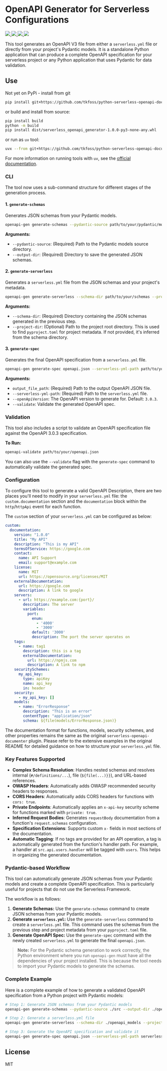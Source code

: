 # OpenAPI Generator for Serverless Configurations

<p>
  <a href="https://www.python.org">
    <img src="https://img.shields.io/badge/python-3.11+-blue.svg">
  </a>
  <a href="https://github.com/tkfoss/python-serverless-openapi-documentation/blob/main/LICENSE">
    <img src="https://img.shields.io/badge/License-MIT-yellow.svg">
  </a>
  <a href="https://github.com/tkfoss/python-serverless-openapi-documentation/actions/workflows/python-ci.yml">
    <img src="https://img.shields.io/github/actions/workflow/status/tkfoss/python-serverless-openapi-documentation/python-ci.yml">
  </a>
  <a href="https://github.com/tkfoss/python-serverless-openapi-documentation/actions/workflows/python-ci.yml">
    <img src="https://img.shields.io/github/actions/workflow/status/tkfoss/python-serverless-openapi-documentation/dependabot%2Fdependabot-updates?label=dependabot">
  </a>
</p>

This tool generates an OpenAPI V3 file from either a `serverless.yml` file or directly from your project's Pydantic models. It is a standalone Python application that can produce a complete OpenAPI specification for your serverless project or any Python application that uses Pydantic for data validation.

## Use

Not yet on PyPi - install from git 

```bash
pip install git+https://github.com/tkfoss/python-serverless-openapi-documentation.git
```

or build and install from source:

```bash
pip install build
python -m build
pip install dist/serverless_openapi_generator-1.0.0-py3-none-any.whl
```

or run as `uv` tool:

```bash
uvx --from git+https://github.com/tkfoss/python-serverless-openapi-documentation.git openapi-gen generate-spec openapi.json --serverless-yml-path path/to/your/serverless.yml
```

For more information on running tools with `uv`, see the [official documentation](https://docs.astral.sh/uv/guides/tools/#running-tools).

### CLI

The tool now uses a sub-command structure for different stages of the generation process.

#### 1. `generate-schemas`

Generates JSON schemas from your Pydantic models.

```bash
openapi-gen generate-schemas --pydantic-source path/to/your/pydantic/models --output-dir path/to/your/schemas
```

**Arguments:**
*   `--pydantic-source`: (Required) Path to the Pydantic models source directory.
*   `--output-dir`: (Required) Directory to save the generated JSON schemas.

#### 2. `generate-serverless`

Generates a `serverless.yml` file from the JSON schemas and your project's metadata.

```bash
openapi-gen generate-serverless --schema-dir path/to/your/schemas --project-dir path/to/your/project
```

**Arguments:**
*   `--schema-dir`: (Required) Directory containing the JSON schemas generated in the previous step.
*   `--project-dir`: (Optional) Path to the project root directory. This is used to find `pyproject.toml` for project metadata. If not provided, it's inferred from the schema directory.

#### 3. `generate-spec`

Generates the final OpenAPI specification from a `serverless.yml` file.

```bash
openapi-gen generate-spec openapi.json --serverless-yml-path path/to/your/serverless.yml
```

**Arguments:**
*   `output_file_path`: (Required) Path to the output OpenAPI JSON file.
*   `--serverless-yml-path`: (Required) Path to the `serverless.yml` file.
*   `--openApiVersion`: The OpenAPI version to generate for. Default: `3.0.3`.
*   `--validate`: Validate the generated OpenAPI spec.

### Validation

This tool also includes a script to validate an OpenAPI specification file against the OpenAPI 3.0.3 specification.

**To Run:**
```bash
openapi-validate path/to/your/openapi.json
```

You can also use the `--validate` flag with the `generate-spec` command to automatically validate the generated spec.

### Configuration

To configure this tool to generate a valid OpenAPI Description, there are two places you'll need to modify in your `serverless.yml` file: the `custom.documentation` section and the `documentation` block within the `http`/`httpApi` event for each function.

The `custom` section of your `serverless.yml` can be configured as below:

```yml
custom:
  documentation:
    version: "1.0.0"
    title: "My API"
    description: "This is my API"
    termsOfService: https://google.com
    contact:
      name: API Support
      email: support@example.com
    license:
      name: MIT
      url: https://opensource.org/licenses/MIT
    externalDocumentation:
      url: https://google.com
      description: A link to google
    servers:
      - url: https://example.com:{port}/
        description: The server
        variables:
          port:
            enum:
              - '4000'
              - '3000'
            default: '3000'
            description: The port the server operates on
    tags:
      - name: tag1
        description: this is a tag
        externalDocumentation:
          url: https://npmjs.com
          description: A link to npm
    securitySchemes:
      my_api_key:
        type: apiKey
        name: api_key
        in: header
    security:
      - my_api_key: []
    models:
      - name: "ErrorResponse"
        description: "This is an error"
        contentType: "application/json"
        schema: ${file(models/ErrorResponse.json)}
```

The documentation format for functions, models, security schemes, and other properties remains the same as the original `serverless-openapi-documenter` plugin. Please refer to the extensive examples in the original README for detailed guidance on how to structure your `serverless.yml` file.

### Key Features Supported

*   **Complex Schema Resolution**: Handles nested schemas and resolves internal (`#/definitions/...`), file (`${file(...)}}`), and URL-based references.
*   **OWASP Headers**: Automatically adds OWASP recommended security headers to responses.
*   **CORS Headers**: Automatically adds CORS headers for functions with `cors: true`.
*   **Private Endpoints**: Automatically applies an `x-api-key` security scheme for functions marked with `private: true`.
*   **Inferred Request Bodies**: Generates `requestBody` documentation from a function's `request.schemas` configuration.
*   **Specification Extensions**: Supports custom `x-` fields in most sections of the documentation.
*   **Automatic Tagging**: If no tags are provided for an API operation, a tag is automatically generated from the function's handler path. For example, a handler at `src.api.users.handler` will be tagged with `users`. This helps in organizing the generated documentation.

### Pydantic-based Workflow

This tool can automatically generate JSON schemas from your Pydantic models and create a complete OpenAPI specification. This is particularly useful for projects that do not use the Serverless Framework.

The workflow is as follows:

1.  **Generate Schemas:** Use the `generate-schemas` command to create JSON schemas from your Pydantic models.
2.  **Generate `serverless.yml`:** Use the `generate-serverless` command to create a `serverless.yml` file. This command uses the schemas from the previous step and project metadata from your `pyproject.toml` file.
3.  **Generate OpenAPI Spec:** Use the `generate-spec` command with the newly created `serverless.yml` to generate the final `openapi.json`.

> **Note:** For the Pydantic schema generation to work correctly, the Python environment where you run `openapi-gen` must have all the dependencies of your project installed. This is because the tool needs to import your Pydantic models to generate the schemas.

### Complete Example

Here is a complete example of how to generate a validated OpenAPI specification from a Python project with Pydantic models:

```bash
# Step 1: Generate JSON schemas from your Pydantic models
openapi-gen generate-schemas --pydantic-source ./src --output-dir ./openapi_models

# Step 2: Generate a serverless.yml file
openapi-gen generate-serverless --schema-dir ./openapi_models --project-dir .

# Step 3: Generate the OpenAPI specification and validate it
openapi-gen generate-spec openapi.json --serverless-yml-path serverless.yml --validate
```

## License

MIT
